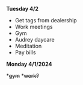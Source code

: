 **Tuesday 4/2**

* Get tags from dealership
* Work meetings
* Gym
* Audrey daycare
* Meditation 
* Pay bills


**Monday 4/1/2024**

*~~gym~~
*~~work?~~